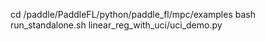 cd /paddle/PaddleFL/python/paddle_fl/mpc/examples
bash run_standalone.sh linear_reg_with_uci/uci_demo.py